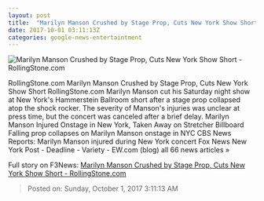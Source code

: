 ```yaml
---
layout: post
title:  "Marilyn Manson Crushed by Stage Prop, Cuts New York Show Short - RollingStone.com"
date: 2017-10-01 03:11:13Z
categories: google-news-entertaintment
---
```


![Marilyn Manson Crushed by Stage Prop, Cuts New York Show Short - RollingStone.com](http://img.wennermedia.com/social/gettyimages-823333886-992bb91f-6f20-421f-9470-6d5f8800c6ae.jpg)

RollingStone.com Marilyn Manson Crushed by Stage Prop, Cuts New York Show Short RollingStone.com Marilyn Manson cut his Saturday night show at New York's Hammerstein Ballroom short after a stage prop collapsed atop the shock rocker. The severity of Manson's injuries was unclear at press time, but the concert was canceled after a brief delay. Marilyn Manson Injured Onstage in New York, Taken Away on Stretcher Billboard Falling prop collapses on Marilyn Manson onstage in NYC CBS News Reports: Marilyn Manson injured during New York concert Fox News New York Post - Deadline - Variety - EW.com (blog) all 66 news articles »


Full story on F3News: [Marilyn Manson Crushed by Stage Prop, Cuts New York Show Short - RollingStone.com](http://www.f3nws.com/n/gGhYaG)

> Posted on: Sunday, October 1, 2017 3:11:13 AM
